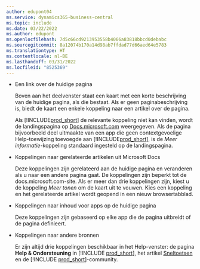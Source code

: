```yaml
---
author: edupont04
ms.service: dynamics365-business-central
ms.topic: include
ms.date: 03/22/2022
ms.author: edupont
ms.openlocfilehash: 7d5c66cd9213953558b4066a83818bbcd0debabc
ms.sourcegitcommit: 8a12074b170a14d98ab7ffdad77d66aed64e5783
ms.translationtype: HT
ms.contentlocale: nl-BE
ms.lasthandoff: 03/31/2022
ms.locfileid: "8525369"
---
```

- Een link over de huidige pagina

  Boven aan het deelvenster staat een kaart met een korte beschrijving van de huidige pagina, als die bestaat. Als er geen paginabeschrijving is, biedt de kaart een enkele koppeling naar een artikel over de pagina.  

  Als [!INCLUDE[prod_short](prod_short.md)] de relevante koppeling niet kan vinden, wordt de landingspagina op [Docs.microsoft.com](/dynamics365/business-central) weergegeven. Als de pagina bijvoorbeeld deel uitmaakte van een app die geen contextgevoelige Help-toewijzing toevoegde aan [!INCLUDE[prod_short](prod_short.md)], is de *Meer informatie*-koppeling standaard ingesteld op de landingspagina.  

- Koppelingen naar gerelateerde artikelen uit Microsoft Docs  

  Deze koppelingen zijn gerelateerd aan de huidige pagina en veranderen als u naar een andere pagina gaat. De koppelingen zijn beperkt tot de docs.microsoft.com-site. Als er meer dan drie koppelingen zijn, kiest u de koppeling *Meer tonen* om de kaart uit te vouwen. Kies een koppeling en het gerelateerde artikel wordt geopend in een nieuw browsertabblad.  
- Koppelingen naar inhoud voor apps op de huidige pagina  

  Deze koppelingen zijn gebaseerd op elke app die de pagina uitbreidt of de pagina definieert.  
- Koppelingen naar andere bronnen

  Er zijn altijd drie koppelingen beschikbaar in het Help-venster: de pagina **Help & Ondersteuning** in [!INCLUDE [prod_short](prod_short.md)], het artikel [Sneltoetsen](../keyboard-shortcuts.md) en de [!INCLUDE [prod_short](prod_short.md)]-community.  